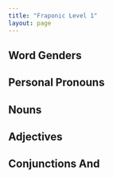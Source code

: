 ```yaml
---
title: "Fraponic Level 1"
layout: page
---
```

## Word Genders
## Personal Pronouns
## Nouns
## Adjectives
## Conjunctions And 
